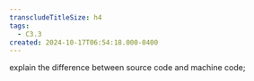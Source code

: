 ```yaml
---
transcludeTitleSize: h4
tags:
  - C3.3
created: 2024-10-17T06:54:18.000-0400
---
```

explain the difference between source code and machine code;